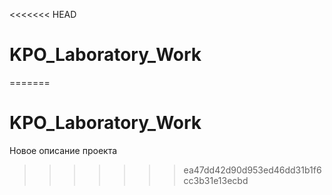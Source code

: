 <<<<<<< HEAD
# KPO_Laboratory_Work
=======
# KPO_Laboratory_Work
Новое описание проекта
>>>>>>> ea47dd42d90d953ed46dd31b1f6cc3b31e13ecbd
